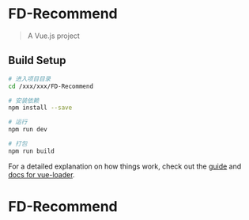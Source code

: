 
# FD-Recommend

> A Vue.js project

## Build Setup

``` bash
# 进入项目目录
cd /xxx/xxx/FD-Recommend

# 安装依赖
npm install --save

# 运行
npm run dev

# 打包
npm run build

```

For a detailed explanation on how things work, check out the [guide](http://vuejs-templates.github.io/webpack/) and [docs for vue-loader](http://vuejs.github.io/vue-loader).
# FD-Recommend
